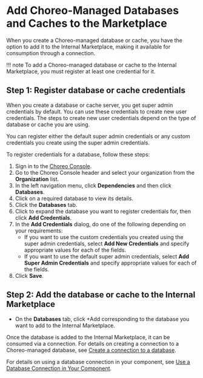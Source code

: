 # Add Choreo-Managed Databases and Caches to the Marketplace

When you create a Choreo-managed database or cache, you have the option to add it to the Internal Marketplace, making it available for consumption through a connection.

!!! note 
     To add a Choreo-managed database or cache to the Internal Marketplace, you must register at least one credential for it.

## Step 1: Register database or cache credentials

When you create a database or cache server, you get super admin credentials by default. You can use these credentials to create new user credentials. The steps to create new user credentials depend on the type of database or cache you are using.

You can register either the default super admin credentials or any custom credentials you create using the super admin credentials.

To register credentials for a database, follow these steps:

1. Sign in to the [Choreo Console](https://console.choreo.dev/).
2. Go to the Choreo Console header and select your organization from the **Organization** list.
3. In the left navigation menu, click **Dependencies** and then click **Databases**.
4. Click on a required database to view its details.
5. Click the **Databases** tab.
6. Click to expand the database you want to register credentials for, then click **Add Credentials**.
7. In the **Add Credentials** dialog, do one of the following depending on your requirements:
    - If you want to use the custom credentials you created using the super admin credentials, select **Add New Credentials** and specify appropriate values for each of the fields.
    - If you want to use the default super admin credentials, select **Add Super Admin Credentials** and specify appropriate values for each of the fields.
8. Click **Save**.

## Step 2: Add the database or cache to the Internal Marketplace

- On the **Databases** tab, click +Add corresponding to the database you want to add to the Internal Marketplace. 

Once the database is added to the Internal Marketplace, it can be consumed via a connection. For details on creating a connection to a Choreo-managed database, see [Create a connection to a database](../develop-components/sharing-and-reusing/create-a-connection.md).

For details on using a database connection in your component, see [Use a Database Connection in Your Component](../develop-components/sharing-and-reusing/use-a-database-connection-in-your-component.md).
